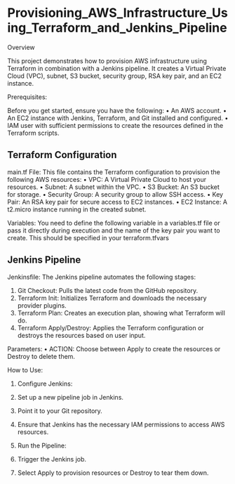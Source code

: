 # Provisioning_AWS_Infrastructure_Using_Terraform_and_Jenkins_Pipeline

Overview

This project demonstrates how to provision AWS infrastructure using Terraform in combination with a Jenkins pipeline. It creates a Virtual Private Cloud (VPC), subnet, S3 bucket, security group, RSA key pair, and an EC2 instance.

Prerequisites:

Before you get started, ensure you have the following:
•	An AWS account.
•	An EC2 instance with Jenkins, Terraform, and Git installed and configured.
•	IAM user with sufficient permissions to create the resources defined in the Terraform scripts.

Terraform Configuration
-
main.tf File:
This file contains the Terraform configuration to provision the following AWS resources:
•	VPC: A Virtual Private Cloud to host your resources.
•	Subnet: A subnet within the VPC.
•	S3 Bucket: An S3 bucket for storage.
•	Security Group: A security group to allow SSH access.
•	Key Pair: An RSA key pair for secure access to EC2 instances.
•	EC2 Instance: A t2.micro instance running in the created subnet.

Variables:
You need to define the following variable in a variables.tf file or pass it directly during execution and the 
name of the key pair you want to create. This should be specified in your terraform.tfvars

Jenkins Pipeline
-

Jenkinsfile:
The Jenkins pipeline automates the following stages:
1.	Git Checkout: Pulls the latest code from the GitHub repository.
2.	Terraform Init: Initializes Terraform and downloads the necessary provider plugins.
3.	Terraform Plan: Creates an execution plan, showing what Terraform will do.
4.	Terraform Apply/Destroy: Applies the Terraform configuration or destroys the resources based on user input.

Parameters:
•	ACTION: Choose between Apply to create the resources or Destroy to delete them.

How to Use:
1.	Configure Jenkins:
2.  Set up a new pipeline job in Jenkins.
3.	Point it to your Git repository.
4.	Ensure that Jenkins has the necessary IAM permissions to access AWS resources.
   
2.	Run the Pipeline:
1.	Trigger the Jenkins job.
2.  Select Apply to provision resources or Destroy to tear them down.





